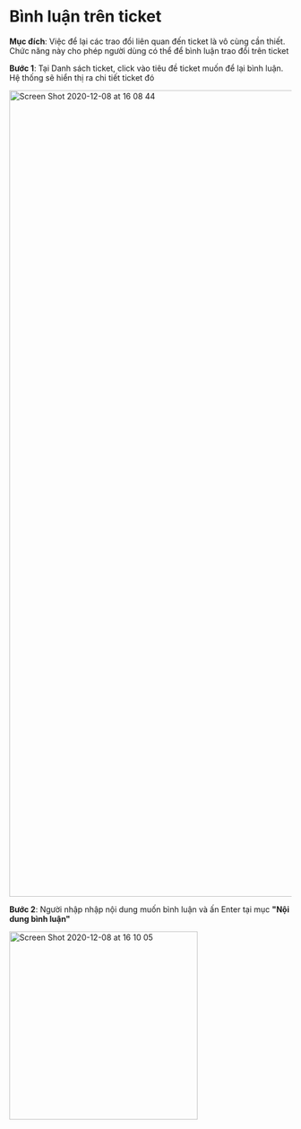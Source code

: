 # Bình luận trên ticket

**Mục đích**: Việc để lại các trao đổi liên quan đến ticket là vô cùng cần thiết. Chức năng này cho phép người dùng có thể để bình luận trao đổi trên ticket


**Bước 1**: Tại Danh sách ticket, click vào tiêu đề ticket muốn để lại bình luận. Hệ thống sẽ hiển thị ra chi tiết ticket đó

<img width="1440" alt="Screen Shot 2020-12-08 at 16 08 44" src="https://user-images.githubusercontent.com/73808891/101463203-b70a7100-396f-11eb-8dcf-c3001c06f686.png">


**Bước 2**: Người nhập nhập nội dung muốn bình luận và ấn Enter tại mục **"Nội dung bình luận"**

<img width="336" alt="Screen Shot 2020-12-08 at 16 10 05" src="https://user-images.githubusercontent.com/73808891/101463343-de613e00-396f-11eb-9bb1-f72e46522a44.png">

